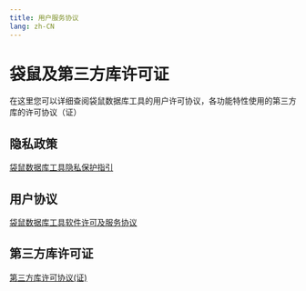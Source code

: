 ```yaml
---
title: 用户服务协议
lang: zh-CN
---
```


# 袋鼠及第三方库许可证
在这里您可以详细查阅袋鼠数据库工具的用户许可协议，各功能特性使用的第三方库的许可协议（证）

## 隐私政策
[袋鼠数据库工具隐私保护指引](./privacy-policy)

## 用户协议
[袋鼠数据库工具软件许可及服务协议](./service-agreement)

## 第三方库许可证
[第三方库许可协议(证)](third-party.md)